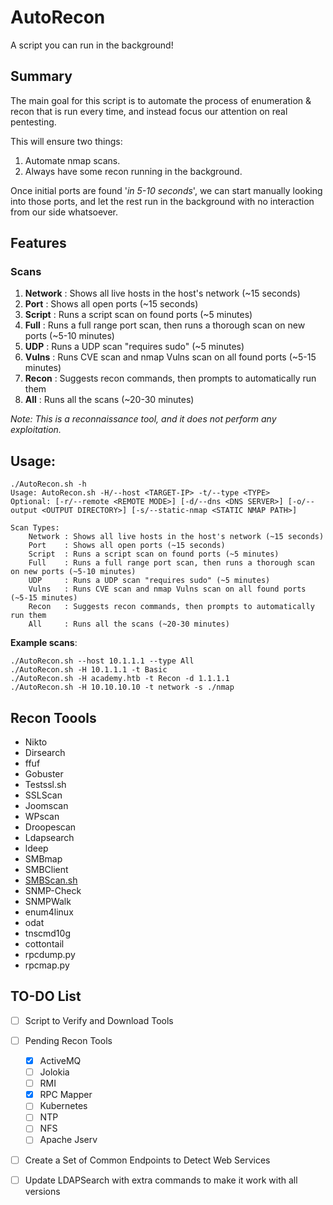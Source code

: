 # AutoRecon

A script you can run in the background!
  
## Summary

The main goal for this script is to automate the process of enumeration & recon that is run every time, and instead focus our attention on real pentesting.  
  
This will ensure two things:  
1. Automate nmap scans. 
2. Always have some recon running in the background. 

Once initial ports are found '*in 5-10 seconds*', we can start manually looking into those ports, and let the rest run in the background with no interaction from our side whatsoever.  

## Features

### Scans
1. **Network** : Shows all live hosts in the host's network (~15 seconds)
2. **Port**    : Shows all open ports (~15 seconds)
3. **Script**  : Runs a script scan on found ports (~5 minutes)
4. **Full**    : Runs a full range port scan, then runs a thorough scan on new ports (~5-10 minutes)
5. **UDP**     : Runs a UDP scan "requires sudo" (~5 minutes)
6. **Vulns**   : Runs CVE scan and nmap Vulns scan on all found ports (~5-15 minutes)
7. **Recon**   : Suggests recon commands, then prompts to automatically run them
8. **All**     : Runs all the scans (~20-30 minutes)

*Note: This is a reconnaissance tool, and it does not perform any exploitation.*

## Usage:
```
./AutoRecon.sh -h
Usage: AutoRecon.sh -H/--host <TARGET-IP> -t/--type <TYPE>
Optional: [-r/--remote <REMOTE MODE>] [-d/--dns <DNS SERVER>] [-o/--output <OUTPUT DIRECTORY>] [-s/--static-nmap <STATIC NMAP PATH>]

Scan Types:
	Network : Shows all live hosts in the host's network (~15 seconds)
	Port    : Shows all open ports (~15 seconds)
	Script  : Runs a script scan on found ports (~5 minutes)
	Full    : Runs a full range port scan, then runs a thorough scan on new ports (~5-10 minutes)
	UDP     : Runs a UDP scan "requires sudo" (~5 minutes)
	Vulns   : Runs CVE scan and nmap Vulns scan on all found ports (~5-15 minutes)
	Recon   : Suggests recon commands, then prompts to automatically run them
	All     : Runs all the scans (~20-30 minutes)
```

**Example scans**:
```
./AutoRecon.sh --host 10.1.1.1 --type All
./AutoRecon.sh -H 10.1.1.1 -t Basic
./AutoRecon.sh -H academy.htb -t Recon -d 1.1.1.1
./AutoRecon.sh -H 10.10.10.10 -t network -s ./nmap
```
## Recon Toools
- Nikto
- Dirsearch
- ffuf
- Gobuster 
- Testssl.sh
- SSLScan
- Joomscan
- WPscan
- Droopescan
- Ldapsearch
- ldeep
- SMBmap
- SMBClient
- [SMBScan.sh](https://github.com/Bhanunamikaze/VulnFinder/blob/main/SMBPentest.sh)
- SNMP-Check
- SNMPWalk
- enum4linux
- odat
- tnscmd10g 
- cottontail
- rpcdump.py
- rpcmap.py


## TO-DO List
- [ ] Script to Verify and Download Tools
- [ ] Pending Recon Tools
	- [x] ActiveMQ
	- [ ] Jolokia
	- [ ] RMI
	- [x] RPC Mapper
	- [ ] Kubernetes
	- [ ] NTP
	- [ ] NFS
	- [ ] Apache Jserv
- [ ] Create a Set of Common Endpoints to Detect Web Services
- [ ] Update LDAPSearch with extra commands to make it work with all versions

